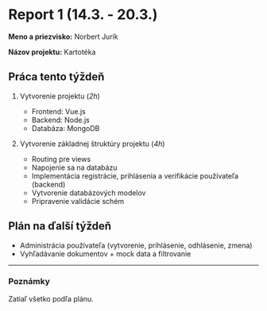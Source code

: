 # Report 1 (14.3. - 20.3.)

**Meno a priezvisko:** Norbert Jurík

**Názov projektu:** Kartotéka

## Práca tento týždeň

1. Vytvorenie projektu (_2h_)
   - Frontend: Vue.js
   - Backend: Node.js
   - Databáza: MongoDB

2. Vytvorenie základnej štruktúry projektu (_4h_)
   - Routing pre views
   - Napojenie sa na databázu
   - Implementácia registrácie, prihlásenia a verifikácie používateľa (backend)
   - Vytvorenie databázových modelov
   - Pripravenie validácie schém

## Plán na ďalší týždeň

- Administrácia používateľa (vytvorenie, prihlásenie, odhlásenie, zmena)
- Vyhľadávanie dokumentov + mock data a filtrovanie

---

### Poznámky

Zatiaľ všetko podľa plánu.
